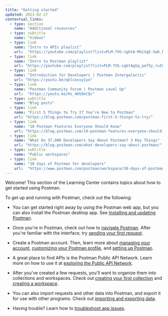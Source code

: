 ```yaml
---
title: "Getting started"
updated: 2023-02-27
contextual_links:
  - type: section
    name: "Additional resources"
  - type: subtitle
    name: "Videos"
  - type: link
    name: "Intro to APIs playlist"
    url:  "https://youtube.com/playlist?list=PLM-7VG-sgbtA-MUiVgE-SwK_RkYgesikH"
  - type: link
    name: "Intro to Postman playlist"
    url: "https://youtube.com/playlist?list=PLM-7VG-sgbtAgGq_pef5y_ruIUBPpUgNJ"
  - type: link
    name: "Introduction for Developers | Postman Intergalactic"
    url: "https://youtu.be/qUlcosvyIyo"
  - type: link
    name: "Postman Community Forum | Postman Level Up"
    url:  "https://youtu.be/Ks_4H58eCQc"
  - type: subtitle
    name: "Blog posts"
  - type: link
    name: "First 5 Things to Try If You’re New to Postman"
    url: "https://blog.postman.com/postman-first-5-things-to-try/"
  - type: link
    name: "10 Postman Features Everyone Should Know"
    url: "https://blog.postman.com/10-postman-features-everyone-should-know/"
  - type: link
    name: "What Do 37,000 Developers Say About Postman? 3 Key Things"
    url: "https://blog.postman.com/what-developers-say-about-postman/"
  - type: subtitle
    name: "Public workspaces"
  - type: link
    name: "30 days of Postman for developers"
    url:  "https://www.postman.com/postman/workspace/30-days-of-postman-for-developers/overview"
---
```


Welcome! This section of the Learning Center contains topics about how to get started using Postman.

To get up and running with Postman, check out the following:

* You can get started right away by using the Postman web app, but you can also install the Postman desktop app. See [Installing and updating Postman](/docs/getting-started/installation-and-updates/).

* Once you're in Postman, check out how to [navigate Postman](/docs/getting-started/navigating-postman/). After you're familiar with the interface, try [sending your first request](/docs/getting-started/sending-the-first-request/).

* Create a Postman account. Then, learn more about [managing your account](/docs/getting-started/postman-account/), [customizing your Postman profile](/docs/getting-started/postman-profile/), and [setting up Postman](/docs/getting-started/settings/).

* A great place to find APIs is the Postman Public API Network. Learn more on how to use it at [exploring the Public API Network](/docs/getting-started/exploring-public-api-network/).

* After you've created a few requests, you'll want to organize them into collections and workspaces. Check out [creating your first collection](/docs/getting-started/creating-the-first-collection/) and [creating a workspace](/docs/getting-started/creating-your-first-workspace/).

* You can also import requests and other data into Postman, and export it for use with other programs. Check out [importing and exporting data](/docs/getting-started/importing-and-exporting-data/).

* Having trouble? Learn how to [troubleshoot app issues](/docs/getting-started/troubleshooting-inapp/).
